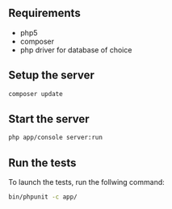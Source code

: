 ## Requirements

* php5
* composer
* php driver for database of choice

## Setup the server

```bash
composer update
```

## Start the server

```bash
php app/console server:run
```

## Run the tests
To launch the tests, run the follwing command:

```bash
bin/phpunit -c app/
```
